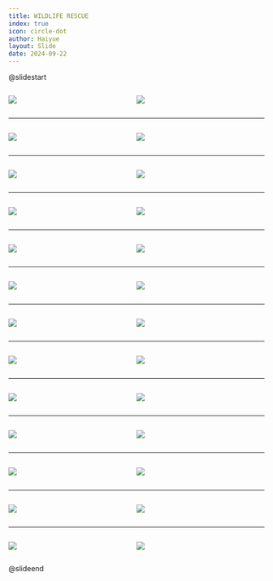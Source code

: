```yaml
---
title: WILDLIFE RESCUE
index: true
icon: circle-dot
author: Haiyue
layout: Slide
date: 2024-09-22
---
```

 
@slidestart

<div style="display:flex">
<div style="flex:1">

![](https://raw.githubusercontent.com/yclord/reading/refs/heads/master/english/Level-U/WILDLIFE%20RESCUE/001.webp)
</div>
<div style="flex:1">

![](https://raw.githubusercontent.com/yclord/reading/refs/heads/master/english/Level-U/WILDLIFE%20RESCUE/002.webp)
</div>
</div>

---

<div style="display:flex">
<div style="flex:1">

![](https://raw.githubusercontent.com/yclord/reading/refs/heads/master/english/Level-U/WILDLIFE%20RESCUE/003.webp)
</div>
<div style="flex:1">

![](https://raw.githubusercontent.com/yclord/reading/refs/heads/master/english/Level-U/WILDLIFE%20RESCUE/004.webp)
</div>
</div>

---

<div style="display:flex">
<div style="flex:1">

![](https://raw.githubusercontent.com/yclord/reading/refs/heads/master/english/Level-U/WILDLIFE%20RESCUE/005.webp)
</div>
<div style="flex:1">

![](https://raw.githubusercontent.com/yclord/reading/refs/heads/master/english/Level-U/WILDLIFE%20RESCUE/006.webp)
</div>
</div>

---

<div style="display:flex">
<div style="flex:1">

![](https://raw.githubusercontent.com/yclord/reading/refs/heads/master/english/Level-U/WILDLIFE%20RESCUE/007.webp)
</div>
<div style="flex:1">

![](https://raw.githubusercontent.com/yclord/reading/refs/heads/master/english/Level-U/WILDLIFE%20RESCUE/008.webp)
</div>
</div>

---

<div style="display:flex">
<div style="flex:1">

![](https://raw.githubusercontent.com/yclord/reading/refs/heads/master/english/Level-U/WILDLIFE%20RESCUE/009.webp)
</div>
<div style="flex:1">

![](https://raw.githubusercontent.com/yclord/reading/refs/heads/master/english/Level-U/WILDLIFE%20RESCUE/010.webp)
</div>
</div>

---

<div style="display:flex">
<div style="flex:1">

![](https://raw.githubusercontent.com/yclord/reading/refs/heads/master/english/Level-U/WILDLIFE%20RESCUE/011.webp)
</div>
<div style="flex:1">

![](https://raw.githubusercontent.com/yclord/reading/refs/heads/master/english/Level-U/WILDLIFE%20RESCUE/012.webp)
</div>
</div>

---

<div style="display:flex">
<div style="flex:1">

![](https://raw.githubusercontent.com/yclord/reading/refs/heads/master/english/Level-U/WILDLIFE%20RESCUE/013.webp)
</div>
<div style="flex:1">

![](https://raw.githubusercontent.com/yclord/reading/refs/heads/master/english/Level-U/WILDLIFE%20RESCUE/014.webp)
</div>
</div>

---

<div style="display:flex">
<div style="flex:1">

![](https://raw.githubusercontent.com/yclord/reading/refs/heads/master/english/Level-U/WILDLIFE%20RESCUE/015.webp)
</div>
<div style="flex:1">

![](https://raw.githubusercontent.com/yclord/reading/refs/heads/master/english/Level-U/WILDLIFE%20RESCUE/016.webp)
</div>
</div>

---

<div style="display:flex">
<div style="flex:1">

![](https://raw.githubusercontent.com/yclord/reading/refs/heads/master/english/Level-U/WILDLIFE%20RESCUE/017.webp)
</div>
<div style="flex:1">

![](https://raw.githubusercontent.com/yclord/reading/refs/heads/master/english/Level-U/WILDLIFE%20RESCUE/018.webp)
</div>
</div>

---

<div style="display:flex">
<div style="flex:1">

![](https://raw.githubusercontent.com/yclord/reading/refs/heads/master/english/Level-U/WILDLIFE%20RESCUE/019.webp)
</div>
<div style="flex:1">

![](https://raw.githubusercontent.com/yclord/reading/refs/heads/master/english/Level-U/WILDLIFE%20RESCUE/020.webp)
</div>
</div>

---

<div style="display:flex">
<div style="flex:1">

![](https://raw.githubusercontent.com/yclord/reading/refs/heads/master/english/Level-U/WILDLIFE%20RESCUE/021.webp)
</div>
<div style="flex:1">

![](https://raw.githubusercontent.com/yclord/reading/refs/heads/master/english/Level-U/WILDLIFE%20RESCUE/022.webp)
</div>
</div>

---

<div style="display:flex">
<div style="flex:1">

![](https://raw.githubusercontent.com/yclord/reading/refs/heads/master/english/Level-U/WILDLIFE%20RESCUE/023.webp)
</div>
<div style="flex:1">

![](https://raw.githubusercontent.com/yclord/reading/refs/heads/master/english/Level-U/WILDLIFE%20RESCUE/024.webp)
</div>
</div>

---

<div style="display:flex">
<div style="flex:1">

![](https://raw.githubusercontent.com/yclord/reading/refs/heads/master/english/Level-U/WILDLIFE%20RESCUE/025.webp)
</div>
<div style="flex:1">

![](https://raw.githubusercontent.com/yclord/reading/refs/heads/master/english/Level-U/WILDLIFE%20RESCUE/026.webp)
</div>
</div>

@slideend